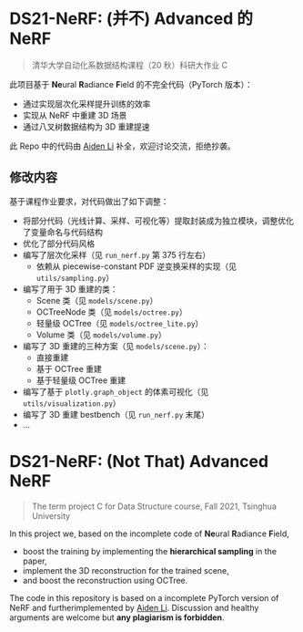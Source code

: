# DS21-NeRF: (并不) Advanced 的 NeRF

> 清华大学自动化系数据结构课程（20 秋）科研大作业 C

此项目基于 **Ne**ural **R**adiance **F**ield 的不完全代码（PyTorch 版本）：

- 通过实现层次化采样提升训练的效率
- 实现从 NeRF 中重建 3D 场景
- 通过八叉树数据结构为 3D 重建提速

此 Repo 中的代码由 [Aiden Li](https://github.com/YuyangLee) 补全，欢迎讨论交流，拒绝抄袭。

## 修改内容

基于课程作业要求，对代码做出了如下调整：

- 将部分代码（光线计算、采样、可视化等）提取封装成为独立模块，调整优化了变量命名与代码结构
- 优化了部分代码风格
- 编写了层次化采样（见 `run_nerf.py` 第 375 行左右）
    - 依赖从 piecewise-constant PDF 逆变换采样的实现（见 `utils/sampling.py`）
- 编写了用于 3D 重建的类：
    - Scene 类（见 `models/scene.py`）
    - OCTreeNode 类（见 `models/octree.py`）
    - 轻量级 OCTree（见 `models/octree_lite.py`）
    - Volume 类（见 `models/volume.py`）
- 编写了 3D 重建的三种方案（见 `models/scene.py`）：
    - 直接重建
    - 基于 OCTree 重建
    - 基于轻量级 OCTree 重建
- 编写了基于 `plotly.graph_object` 的体素可视化（见 `utils/visualization.py`）
- 编写了 3D 重建 bestbench（见 `run_nerf.py` 末尾）
- ...

# DS21-NeRF: (Not That) Advanced NeRF

> The term project C for Data Structure course, Fall 2021, Tsinghua University

In this project we, based on the incomplete code of **Ne**ural **R**adiance **F**ield,

- boost the training by implementing the **hierarchical sampling** in the paper,
- implement the 3D reconstruction for the trained scene,
- and boost the reconstruction using OCTree.

The code in this repository is based on a incomplete PyTorch version of NeRF and furtherimplemented by [Aiden Li](https://github.com/YuyangLee). Discussion and healthy arguments are welcome but **any plagiarism is forbidden**.

